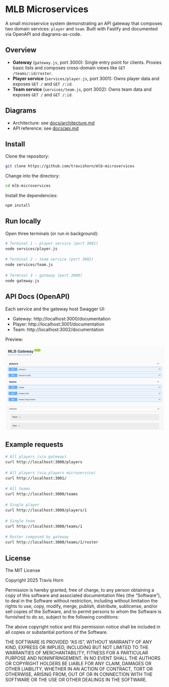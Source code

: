 # MLB Microservices

A small microservice system demonstrating an API gateway that composes two
domain services: `player` and `team`. Built with Fastify and documented via
OpenAPI and diagrams-as-code.

## Overview

- **Gateway** (`gateway.js`, port 3000): Single entry point for clients. Proxies
  basic lists and composes cross-domain views like `GET /teams/:id/roster`.
- **Player service** (`services/player.js`, port 3001): Owns player data and
  exposes `GET /` and `GET /:id`.
- **Team service** (`services/team.js`, port 3002): Owns team data and exposes
  `GET /` and `GET /:id`.

## Diagrams

- Architecture: see [docs/architecture.md](./docs/architecture.md)
- API reference: see [docs/api.md](./docs/api.md)

## Install

Clone the repository:

```bash
git clone https://github.com/travishorn/mlb-microservices
```

Change into the directory:

```bash
cd mlb-microservices
```

Install the dependencies:

```bash
npm install
```

## Run locally

Open three terminals (or run in background):

```bash
# Terminal 1 – player service (port 3001)
node services/player.js

# Terminal 2 – team service (port 3002)
node services/team.js

# Terminal 3 – gateway (port 3000)
node gateway.js
```

## API Docs (OpenAPI)

Each service and the gateway host Swagger UI:

- Gateway: http://localhost:3000/documentation
- Player: http://localhost:3001/documentation
- Team: http://localhost:3002/documentation

Preview:

![Swagger Preview](./swagger-preview.png)

## Example requests

```bash
# All players (via gateway)
curl http://localhost:3000/players

# All players (via players microservice)
curl http://localhost:3001/

# All teams
curl http://localhost:3000/teams

# Single player
curl http://localhost:3000/players/1

# Single team
curl http://localhost:3000/teams/1

# Roster composed by gateway
curl http://localhost:3000/teams/1/roster
```

## License

The MIT License

Copyright 2025 Travis Horn

Permission is hereby granted, free of charge, to any person obtaining a copy of
this software and associated documentation files (the “Software”), to deal in
the Software without restriction, including without limitation the rights to
use, copy, modify, merge, publish, distribute, sublicense, and/or sell copies of
the Software, and to permit persons to whom the Software is furnished to do so,
subject to the following conditions:

The above copyright notice and this permission notice shall be included in all
copies or substantial portions of the Software.

THE SOFTWARE IS PROVIDED “AS IS”, WITHOUT WARRANTY OF ANY KIND, EXPRESS OR
IMPLIED, INCLUDING BUT NOT LIMITED TO THE WARRANTIES OF MERCHANTABILITY, FITNESS
FOR A PARTICULAR PURPOSE AND NONINFRINGEMENT. IN NO EVENT SHALL THE AUTHORS OR
COPYRIGHT HOLDERS BE LIABLE FOR ANY CLAIM, DAMAGES OR OTHER LIABILITY, WHETHER
IN AN ACTION OF CONTRACT, TORT OR OTHERWISE, ARISING FROM, OUT OF OR IN
CONNECTION WITH THE SOFTWARE OR THE USE OR OTHER DEALINGS IN THE SOFTWARE.
